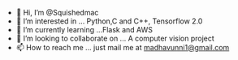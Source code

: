 - 👋 Hi, I’m @Squishedmac
- 👀 I’m interested in ... Python,C and C++, Tensorflow 2.0 
- 🌱 I’m currently learning ...Flask and AWS
- 💞️ I’m looking to collaborate on ... A computer vision project
- 📫 How to reach me ... just mail me at madhavunni1@gmail.com
